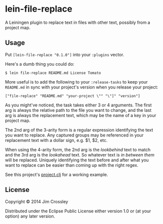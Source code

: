 # lein-file-replace

A Leiningen plugin to replace text in files with other text, possibly
from a project map.

## Usage

Put `[lein-file-replace "0.1.0"]` into your `:plugins` vector.

Here's a dumb thing you could do:

    $ lein file-replace README.md License Tomato

More useful is to add the following to your `:release-tasks` to keep
your `README.md` in sync with your project's version when you release
your project:

    ["file-replace" "README.md" "your-project \"" "\"]" "version"]

As you might've noticed, the task takes either 3 or 4 arguments. The
first arg is always the relative path to the file you want to change,
and the last arg is always the replacement text, which may be the name
of a key in your project map.

The 2nd arg of the 3-arity form is a regular expression identifying
the text you want to replace. Any captured groups may be referenced in
your replacement text with a dollar sign, e.g. $1, $2, etc.

When using the 4-arity form, the 2nd arg is the *lookbehind* text to
match and the 3rd arg is the *lookahead* text. So whatever text is *in
between them* will be replaced. Uniquely identifying the text before
and after what you want to replace can be easier than coming up with
the right regex.

See this project's [project.clj](project.clj) for a working example.

## License

Copyright © 2014 Jim Crossley

Distributed under the Eclipse Public License either version 1.0 or (at
your option) any later version.
